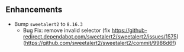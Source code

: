 ﻿## Enhancements
* Bump `sweetalert2` to `8.16.3`
  * Bug Fix: remove invalid selector (fix https://github-redirect.dependabot.com/sweetalert2/sweetalert2/issues/1575) (https://github.com/sweetalert2/sweetalert2/commit/9986d6f)